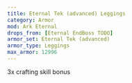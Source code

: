 ```yaml
---
title: Eternal Tek (advanced) Leggings
category: Armor
mod: Ark Eternal
drops_from: [Eternal EndBoss TODO]
armor_set: Eternal Tek (advanced)
armor_type: Leggings
max_armor: 12996
---
```


3x crafting skill bonus